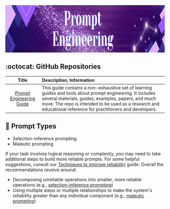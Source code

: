 <img src="https://raw.githubusercontent.com/ElizaLo/NLP-Natural-Language-Processing/master/img/Prompt_Engineering.png" width="1050" height="150"/>

## :octocat: GitHub Repositories

| Title | Description, Information |
| :---:         |          :--- |
|[Prompt Engineering Guide](https://github.com/dair-ai/Prompt-Engineering-Guide)|This guide contains a non-exhaustive set of learning guides and tools about prompt engineering. It includes several materials, guides, examples, papers, and much more. The repo is intended to be used as a research and educational reference for practitioners and developers.|

## 💠 Prompt Types

- Selection-inference prompting
- Maieutic prompting

If your task involves logical reasoning or complexity, you may need to take additional steps to build more reliable prompts. For some helpful suggestions, consult our [Techniques to improve reliability](https://github.com/openai/openai-cookbook/blob/main/techniques_to_improve_reliability.md) guide. Overall the recommendations revolve around:
- Decomposing unreliable operations into smaller, more reliable operations (e.g., [selection-inference prompting](https://github.com/openai/openai-cookbook/blob/main/techniques_to_improve_reliability.md#selection-inference-prompting))
- Using multiple steps or multiple relationships to make the system's reliability greater than any individual component (e.g., [maieutic prompting](https://github.com/openai/openai-cookbook/blob/main/techniques_to_improve_reliability.md#maieutic-prompting))
